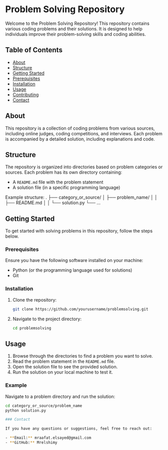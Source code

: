 # Problem Solving Repository

Welcome to the Problem Solving Repository! This repository contains various coding problems and their solutions. It is designed to help individuals improve their problem-solving skills and coding abilities.

## Table of Contents

- [About](#about)
- [Structure](#structure)
- [Getting Started](#getting-started)
- [Prerequisites](#prerequisites)
- [Installation](#installation)
- [Usage](#usage)
- [Contributing](#contributing)
- [Contact](#contact)

## About

This repository is a collection of coding problems from various sources, including online judges, coding competitions, and interviews. Each problem is accompanied by a detailed solution, including explanations and code.

## Structure

The repository is organized into directories based on problem categories or sources. Each problem has its own directory containing:
- A `README.md` file with the problem statement
- A solution file (in a specific programming language)

Example structure:
.
├── category_or_source/
│ ├── problem_name/
│ │ ├── README.md
│ │ └── solution.py
└── ...


## Getting Started

To get started with solving problems in this repository, follow the steps below.

### Prerequisites

Ensure you have the following software installed on your machine:
- Python (or the programming language used for solutions)
- Git

### Installation

1. Clone the repository:
   ```bash
   git clone https://github.com/yourusername/problemsolving.git
2. Navigate to the project directory:
   ```bash
   cd problemsolving
## Usage

1. Browse through the directories to find a problem you want to solve.
2. Read the problem statement in the `README.md` file.
3. Open the solution file to see the provided solution.
4. Run the solution on your local machine to test it.

### Example

Navigate to a problem directory and run the solution:
```bash
cd category_or_source/problem_name
python solution.py

### Contact

If you have any questions or suggestions, feel free to reach out:

- **Email:** mraafat.elsayed@gmail.com
- **GitHub:** Mrelshimy
